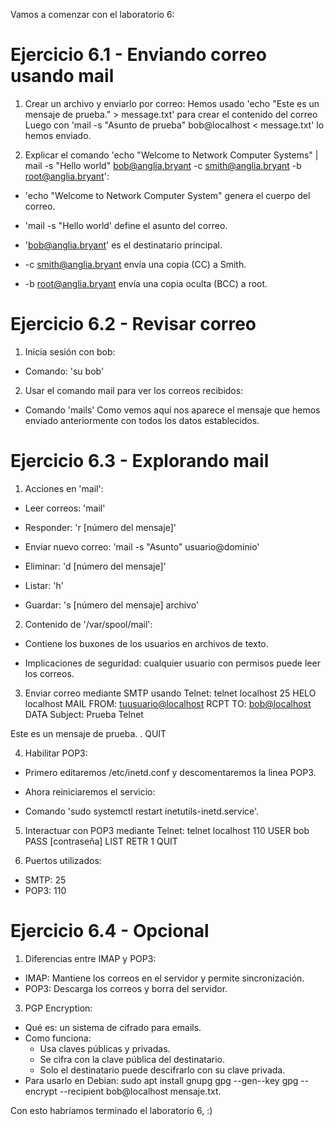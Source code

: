 Vamos a comenzar con el laboratorio 6:

# Ejercicio 6.1 - Enviando correo usando mail
1. Crear un archivo y enviarlo por correo:
Hemos usado 'echo "Este es un mensaje de prueba." > message.txt' para 
crear el contenido del correo
Luego con 'mail -s "Asunto de prueba" bob@localhost < message.txt' lo 
hemos enviado.

2. Explicar el comando 'echo "Welcome to Network Computer Systems" | mail 
-s "Hello world" bob@anglia.bryant -c smith@anglia.bryant -b 
root@anglia.bryant':
* 'echo "Welcome to Network Computer System" genera el cuerpo del correo.

* 'mail -s "Hello world' define el asunto del correo.

* 'bob@anglia.bryant' es el destinatario principal.

* -c smith@anglia.bryant envía una copia (CC) a Smith.

* -b root@anglia.bryant envía una copia oculta (BCC) a root.

# Ejercicio 6.2 - Revisar correo
1. Inicia sesión con bob:
- Comando: 'su bob'

2. Usar el comando mail para ver los correos recibidos:
- Comando 'mails'
Como vemos aquí nos aparece el mensaje que hemos enviado anteriormente con 
todos los datos establecidos.

# Ejercicio 6.3 - Explorando mail
1. Acciones en 'mail':
* Leer correos: 'mail'

* Responder: 'r [número del mensaje]'

* Enviar nuevo correo: 'mail -s "Asunto" usuario@dominio'

* Eliminar: 'd [número del mensaje]'

* Listar: 'h'

* Guardar: 's [número del mensaje] archivo'

2. Contenido de '/var/spool/mail':
* Contiene los buxones de los usuarios en archivos de texto.

* Implicaciones de seguridad: cualquier usuario con permisos puede leer 
los correos.

3. Enviar correo mediante SMTP usando Telnet:
telnet localhost 25
HELO localhost
MAIL FROM: <tuusuario@localhost>
RCPT TO: <bob@localhost>
DATA
Subject: Prueba Telnet

Este es un mensaje de prueba.
.
QUIT

4. Habilitar POP3:
* Primero editaremos /etc/inetd.conf y descomentaremos la linea POP3.

* Ahora reiniciaremos el servicio:
- Comando 'sudo systemctl restart inetutils-inetd.service'.

5. Interactuar con POP3 mediante Telnet:
telnet localhost 110
USER bob
PASS [contraseña]
LIST
RETR 1
QUIT

6. Puertos utilizados:
* SMTP: 25
* POP3: 110

# Ejercicio 6.4 - Opcional
1. Diferencias entre IMAP y POP3:
* IMAP: Mantiene los correos en el servidor y permite sincronización.
* POP3: Descarga los correos y borra del servidor.

3. PGP Encryption:
* Qué es: un sistema de cifrado para emails.
* Como funciona:
	- Usa claves públicas y privadas.
	- Se cifra con la clave pública del destinatario.
	- Solo el destinatario puede descifrarlo con su clave privada.
* Para usarlo en Debian:
sudo apt install gnupg
gpg --gen--key
gpg --encrypt --recipient bob@localhost mensaje.txt.

Con esto habríamos terminado el laboratorio 6, :)
